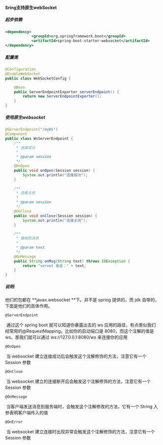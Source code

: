 #### Sring支持原生webSocket

##### 起步依赖

```xml
<dependency>
            <groupId>org.springframework.boot</groupId>
            <artifactId>spring-boot-starter-websocket</artifactId>
</dependency>
```

##### 配置类

```java
@Configuration
@EnableWebSocket
public class WebSocketConfig {

    @Bean
    public ServerEndpointExporter serverEndpoint() {
        return new ServerEndpointExporter();
    }
}
```

##### 使用原生websocket

```java
@ServerEndpoint("/myWs")
@Component
public class WsServerEndpoint {
    /**
     * 连接成功
     *
     * @param session
     */
    @OnOpen
    public void onOpen(Session session) {
        System.out.println("连接成功");
    }

    /**
     * 连接关闭
     *
     * @param session
     */
    @OnClose
    public void onClose(Session session) {
        System.out.println("连接关闭");
    }

    /**
     * 接收到消息
     *
     * @param text
     */
    @OnMessage
    public String onMsg(String text) throws IOException {
        return "servet 发送：" + text;
    }
}
```

##### 说明:

他们的包都在 **javax.websocket **下。并不是 spring 提供的，而 jdk 自带的，下面是他们的具体作用。

``@ServerEndpoint``

​		通过这个 spring boot 就可以知道你暴露出去的 ws 应用的路径，有点类似我们经常用的@RequestMapping。比如你的启动端口是 8080，而这个注解的值是 ws，那我们就可以通过 ws://127.0.0.1:8080/ws 来连接你的应用

``@OnOpen``

​		当 websocket 建立连接成功后会触发这个注解修饰的方法，注意它有一个  Session 参数

``@OnClose``

​		当 websocket 建立的连接断开后会触发这个注解修饰的方法，注意它有一个  Session 参数

``@OnMessage``

​		当客户端发送消息到服务端时，会触发这个注解修改的方法，它有一个 String 入参表明客户端传入的值

``@OnError``

​		当 websocket 建立连接时出现异常会触发这个注解修饰的方法，注意它有一个  Session 参数





